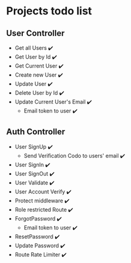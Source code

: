 # Projects todo list

## User Controller
- Get all Users :heavy_check_mark:
- Get User by Id :heavy_check_mark:
- Get Current User :heavy_check_mark:
- Create new User :heavy_check_mark:
- Update User :heavy_check_mark:
- Delete User by Id :heavy_check_mark:
- Update Current User's Email :heavy_check_mark:
	- Email token to user :heavy_check_mark:


## Auth Controller
- User SignUp :heavy_check_mark:
	- Send Verification Codo to users' email :heavy_check_mark:
- User SignIn :heavy_check_mark:
- User SignOut :heavy_check_mark:
- User Validate :heavy_check_mark:
- User Account Verify :heavy_check_mark:
- Protect middleware :heavy_check_mark:
- Role restricted Route :heavy_check_mark:
- ForgotPassword :heavy_check_mark:
	- Email token to user :heavy_check_mark:
- ResetPassword :heavy_check_mark:
- Update Password :heavy_check_mark:
- Route Rate Limiter :heavy_check_mark: